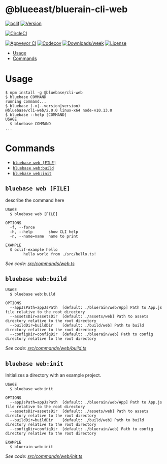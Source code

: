 @blueeast/bluerain-cli-web
==========================



[![oclif](https://img.shields.io/badge/cli-oclif-brightgreen.svg)](https://oclif.io)
[![Version](https://img.shields.io/npm/v/@blueeast/bluerain-cli-web.svg)](https://npmjs.org/package/@blueeast/bluerain-cli-web)

[![CircleCI](https://circleci.com/gh/BlueEastCode/bluerain-cli/tree/master.svg?style=shield)](https://circleci.com/gh/BlueEastCode/bluerain-cli/tree/master)

[![Appveyor CI](https://ci.appveyor.com/api/projects/status/github/BlueEastCode/bluerain-cli?branch=master&svg=true)](https://ci.appveyor.com/project/BlueEastCode/bluerain-cli/branch/master)
[![Codecov](https://codecov.io/gh/BlueEastCode/bluerain-cli/branch/master/graph/badge.svg)](https://codecov.io/gh/BlueEastCode/bluerain-cli)
[![Downloads/week](https://img.shields.io/npm/dw/@blueeast/bluerain-cli-web.svg)](https://npmjs.org/package/@blueeast/bluerain-cli-web)
[![License](https://img.shields.io/npm/l/@blueeast/bluerain-cli-web.svg)](https://github.com/BlueEastCode/bluerain-cli/blob/master/package.json)

<!-- toc -->
* [Usage](#usage)
* [Commands](#commands)
<!-- tocstop -->
# Usage
<!-- usage -->
```sh-session
$ npm install -g @bluebase/cli-web
$ bluebase COMMAND
running command...
$ bluebase (-v|--version|version)
@bluebase/cli-web/2.0.0 linux-x64 node-v10.13.0
$ bluebase --help [COMMAND]
USAGE
  $ bluebase COMMAND
...
```
<!-- usagestop -->
# Commands
<!-- commands -->
* [`bluebase web [FILE]`](#bluebase-web-file)
* [`bluebase web:build`](#bluebase-webbuild)
* [`bluebase web:init`](#bluebase-webinit)

## `bluebase web [FILE]`

describe the command here

```
USAGE
  $ bluebase web [FILE]

OPTIONS
  -f, --force
  -h, --help       show CLI help
  -n, --name=name  name to print

EXAMPLE
  $ oclif-example hello
  		hello world from ./src/hello.ts!
```

_See code: [src/commands/web.ts](https://github.com/BlueBaseJS/cli/blob/v2.0.0/src/commands/web.ts)_

## `bluebase web:build`

```
USAGE
  $ bluebase web:build

OPTIONS
  --appJsPath=appJsPath  [default: ./bluerain/web/App] Path to App.js file relative to the root directory
  --assetsDir=assetsDir  [default: ./assets/web] Path to assets directory relative to the root directory
  --buildDir=buildDir    [default: ./build/web] Path to build directory relative to the root directory
  --configDir=configDir  [default: ./bluerain/web] Path to config directory relative to the root directory
```

_See code: [src/commands/web/build.ts](https://github.com/BlueBaseJS/cli/blob/v2.0.0/src/commands/web/build.ts)_

## `bluebase web:init`

Initializes a directory with an example project.

```
USAGE
  $ bluebase web:init

OPTIONS
  --appJsPath=appJsPath  [default: ./bluerain/web/App] Path to App.js file relative to the root directory
  --assetsDir=assetsDir  [default: ./assets/web] Path to assets directory relative to the root directory
  --buildDir=buildDir    [default: ./build/web] Path to build directory relative to the root directory
  --configDir=configDir  [default: ./bluerain/web] Path to config directory relative to the root directory

EXAMPLE
  $ bluerain web:init
```

_See code: [src/commands/web/init.ts](https://github.com/BlueBaseJS/cli/blob/v2.0.0/src/commands/web/init.ts)_
<!-- commandsstop -->

